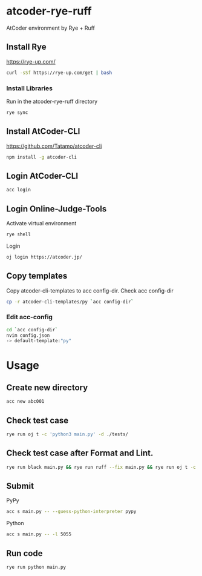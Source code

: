 # atcoder-rye-ruff

AtCoder environment by Rye + Ruff

## Install Rye

https://rye-up.com/

```bash
curl -sSf https://rye-up.com/get | bash
```

### Install Libraries

Run in the atcoder-rye-ruff directory

```bash
rye sync
```

## Install AtCoder-CLI

https://github.com/Tatamo/atcoder-cli

```bash
npm install -g atcoder-cli
```

## Login AtCoder-CLI

```bash
acc login
```

## Login Online-Judge-Tools

Activate virtual environment

```bash
rye shell
```

Login

```bash
oj login https://atcoder.jp/
```

## Copy templates

Copy atcoder-cli-templates to acc config-dir.
Check acc config-dir

```bash
cp -r atcoder-cli-templates/py `acc config-dir`
```

### Edit acc-config

```bash
cd `acc config-dir`
nvim config.json
-> default-template:"py"
```

# Usage

## Create new directory

```bash
acc new abc001
```

## Check test case

```bash
rye run oj t -c 'python3 main.py' -d ./tests/
```

## Check test case after Format and Lint.

```bash
rye run black main.py && rye run ruff --fix main.py && rye run oj t -c 'python3 main.py' -d ./tests/
```

## Submit

PyPy

```bash
acc s main.py -- --guess-python-interpreter pypy
```

Python

```bash
acc s main.py -- -l 5055
```

## Run code

```bash
rye run python main.py
```
